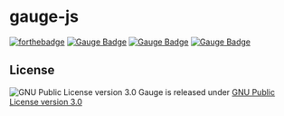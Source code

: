 # gauge-js
[![forthebadge](http://forthebadge.com/images/badges/uses-badges.svg)](http://forthebadge.com)
[![Gauge Badge](https://cdn.rawgit.com/renjithgr/gauge-js/72f332d11f54e16b74aedb875f702643708156f7/Gauge_Badge_1.svg)](http://getgauge.io)
[![Gauge Badge](https://raw.githubusercontent.com/renjithgr/gauge-js/master/Gauge_Badge_2.svg)](http://getgauge.io)
[![Gauge Badge](https://raw.githubusercontent.com/renjithgr/gauge-js/master/Gauge_Badge_3.svg)](http://getgauge.io)

## License

![GNU Public License version 3.0](http://www.gnu.org/graphics/gplv3-127x51.png)
Gauge is released under [GNU Public License version 3.0](http://www.gnu.org/licenses/gpl-3.0.txt)

